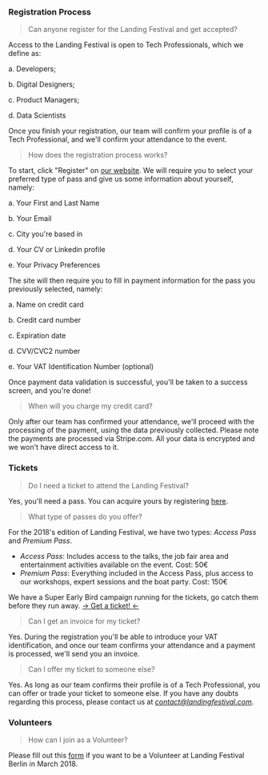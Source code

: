### Registration Process

> Can anyone register for the Landing Festival and get accepted?

Access to the Landing Festival is open to Tech Professionals, which we define as:


a. Developers;

b. Digital Designers;

c. Product Managers;

d. Data Scientists


Once you finish your registration, our team will confirm your profile is of a Tech Professional, and we'll confirm your attendance to the event.

> How does the registration process works?

To start, click "Register" on [our website](https://landingfestival.com/register?utm_source=github&utm_medium=referral&utm_content=ticket&utm_campaign=festival). We will require you to select your preferred type of pass and give us some information about yourself, namely:

a. Your First and Last Name

b. Your Email

c. City you're based in

d. Your CV or Linkedin profile

e. Your Privacy Preferences

The site will then require you to fill in payment information for the pass you previously selected, namely:

a. Name on credit card

b. Credit card number

c. Expiration date

d. CVV/CVC2 number

e. Your VAT Identification Number (optional)

Once payment data validation is successful, you'll be taken to a success screen, and you're done!

> When will you charge my credit card?

Only after our team has confirmed your attendance, we'll proceed with the processing of the payment, using the data previously collected. Please note the payments are processed via Stripe.com. All your data is encrypted and we won't have direct access to it.

### Tickets

> Do I need a ticket to attend the Landing Festival?

Yes, you'll need a pass. You can acquire yours by registering [here](https://landingfestival.com/register?utm_source=github&utm_medium=referral&utm_content=ticket&utm_campaign=festival).

> What type of passes do you offer?

For the 2018's edition of Landing Festival, we have two types: *Access Pass* and *Premium Pass*.

- *Access Pass*: Includes access to the talks, the job fair area and entertainment activities available on the event. Cost: 50€
- *Premium Pass*: Everything included in the Access Pass, plus access to our workshops, expert sessions and the boat party. Cost: 150€

We have a Super Early Bird campaign running for the tickets, go catch them before they run away. [-> Get a ticket! <-](https://landingfestival.com/register?utm_source=github&utm_medium=referral&utm_content=ticket&utm_campaign=festival)

> Can I get an invoice for my ticket?

Yes. During the registration you'll be able to introduce your VAT identification, and once our team confirms your attendance and a payment is processed, we'll send you an invoice.

> Can I offer my ticket to someone else?

Yes. As long as our team confirms their profile is of a Tech Professional, you can offer or trade your ticket to someone else. If you have any doubts regarding this process, please contact us at *contact@landingfestival.com*.

### Volunteers

> How can I join as a Volunteer?

Please fill out this [form](https://landingjobs.typeform.com/to/sCF4OK) if you want to be a Volunteer at Landing Festival Berlin in March 2018.
